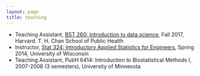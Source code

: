 ```yaml
---
layout: page
title: teaching
---
```



- Teaching Assistant, [BST 260: Introduction to data science](http://datasciencelabs.github.io), Fall 2017, Harvard. T. H. Chan School of Public Health
- Instructor, [Stat 324: Introductory Applied Statistics for Engineers](stat324.html), Spring 2014, University of Wisconsin
- Teaching Assistant, PubH 6414: Introduction to Biostatistical Methods I, 2007-2008 (3 semesters), University of Minnesota
			
    